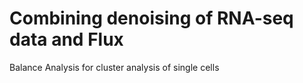 # Combining denoising of RNA-seq data and Flux
Balance Analysis for cluster analysis of single cells
